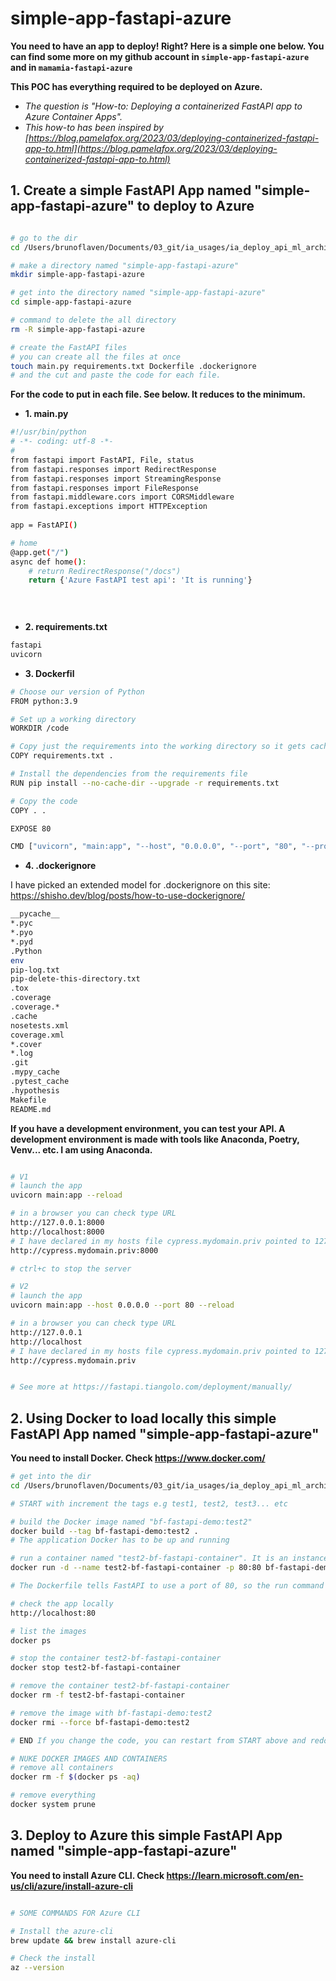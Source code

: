 # simple-app-fastapi-azure

**You need to have an app to deploy! Right? Here is a simple one below. You can find some more on my github account in `simple-app-fastapi-azure` and in `mamamia-fastapi-azure`**

**This POC has everything required to be deployed on Azure.**


- *The question is "How-to: Deploying a containerized FastAPI app to Azure Container Apps".*
- *This how-to has been inspired by [https://blog.pamelafox.org/2023/03/deploying-containerized-fastapi-app-to.html](https://blog.pamelafox.org/2023/03/deploying-containerized-fastapi-app-to.html)*


## 1. Create a simple FastAPI App named "simple-app-fastapi-azure" to deploy to Azure

```bash

# go to the dir
cd /Users/brunoflaven/Documents/03_git/ia_usages/ia_deploy_api_ml_architecture

# make a directory named "simple-app-fastapi-azure"
mkdir simple-app-fastapi-azure

# get into the directory named "simple-app-fastapi-azure"
cd simple-app-fastapi-azure

# command to delete the all directory
rm -R simple-app-fastapi-azure

# create the FastAPI files
# you can create all the files at once
touch main.py requirements.txt Dockerfile .dockerignore
# and the cut and paste the code for each file.
```


**For the code to put in each file. See below. It reduces to the minimum.**

- **1. main.py**
```bash
#!/usr/bin/python
# -*- coding: utf-8 -*-
#
from fastapi import FastAPI, File, status
from fastapi.responses import RedirectResponse
from fastapi.responses import StreamingResponse
from fastapi.responses import FileResponse
from fastapi.middleware.cors import CORSMiddleware
from fastapi.exceptions import HTTPException
 
app = FastAPI()

# home
@app.get("/")
async def home():
    # return RedirectResponse("/docs")
    return {'Azure FastAPI test api': 'It is running'}

    
    
```

- **2. requirements.txt**
```bash
fastapi
uvicorn
```

- **3. Dockerfil**
```bash
# Choose our version of Python
FROM python:3.9

# Set up a working directory
WORKDIR /code

# Copy just the requirements into the working directory so it gets cached by itself
COPY requirements.txt .

# Install the dependencies from the requirements file
RUN pip install --no-cache-dir --upgrade -r requirements.txt

# Copy the code
COPY . .

EXPOSE 80

CMD ["uvicorn", "main:app", "--host", "0.0.0.0", "--port", "80", "--proxy-headers"]
```

- **4. .dockerignore**

I have picked an extended model for .dockerignore on this site: <a href="https://shisho.dev/blog/posts/how-to-use-dockerignore/" target="_blank" rel="noopener">https://shisho.dev/blog/posts/how-to-use-dockerignore/</a>


```bash
__pycache__
*.pyc
*.pyo
*.pyd
.Python
env
pip-log.txt
pip-delete-this-directory.txt
.tox
.coverage
.coverage.*
.cache
nosetests.xml
coverage.xml
*.cover
*.log
.git
.mypy_cache
.pytest_cache
.hypothesis
Makefile
README.md
```



**If you have a development environment, you can test your API.  A development environment is made with tools like Anaconda, Poetry, Venv... etc. I am using Anaconda.**

```bash

# V1
# launch the app
uvicorn main:app --reload

# in a browser you can check type URL
http://127.0.0.1:8000
http://localhost:8000
# I have declared in my hosts file cypress.mydomain.priv pointed to 127.0.0.1
http://cypress.mydomain.priv:8000

# ctrl+c to stop the server

# V2
# launch the app
uvicorn main:app --host 0.0.0.0 --port 80 --reload

# in a browser you can check type URL
http://127.0.0.1
http://localhost
# I have declared in my hosts file cypress.mydomain.priv pointed to 127.0.0.1
http://cypress.mydomain.priv


# See more at https://fastapi.tiangolo.com/deployment/manually/
```


## 2. Using Docker to load locally this simple FastAPI App named "simple-app-fastapi-azure"


**You need to install Docker. Check https://www.docker.com/**



```bash
# get into the dir
cd /Users/brunoflaven/Documents/03_git/ia_usages/ia_deploy_api_ml_architecture/simple-app-fastapi-azure

# START with increment the tags e.g test1, test2, test3... etc

# build the Docker image named "bf-fastapi-demo:test2"
docker build --tag bf-fastapi-demo:test2 .
# The application Docker has to be up and running

# run a container named "test2-bf-fastapi-container". It is an instance of an image named "bf-fastapi-demo:test1"
docker run -d --name test2-bf-fastapi-container -p 80:80 bf-fastapi-demo:test2

# The Dockerfile tells FastAPI to use a port of 80, so the run command publishes the container's port 80 as port 80 on the local computer. I visit localhost:80 to confirm that my API is up and running. 🏃🏽‍♀️

# check the app locally
http://localhost:80

# list the images
docker ps

# stop the container test2-bf-fastapi-container
docker stop test2-bf-fastapi-container

# remove the container test2-bf-fastapi-container
docker rm -f test2-bf-fastapi-container

# remove the image with bf-fastapi-demo:test2
docker rmi --force bf-fastapi-demo:test2

# END If you change the code, you can restart from START above and redo the commands.

# NUKE DOCKER IMAGES AND CONTAINERS
# remove all containers
docker rm -f $(docker ps -aq)

# remove everything
docker system prune

```

## 3. Deploy to Azure this simple FastAPI App named "simple-app-fastapi-azure"


**You need to install Azure CLI. Check https://learn.microsoft.com/en-us/cli/azure/install-azure-cli**

```bash

# SOME COMMANDS FOR Azure CLI

# Install the azure-cli
brew update && brew install azure-cli

# Check the install
az --version


```

